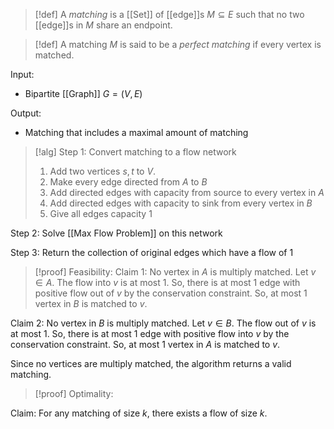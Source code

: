 >[!def]
>A *matching* is a [[Set]] of [[edge]]s $M\subseteq E$ such that no two [[edge]]s in $M$ share an endpoint. 

>[!def]
>A matching $M$ is said to be a *perfect matching* if every vertex is matched.

Input:
- Bipartite [[Graph]] $G=(V,E)$

Output:
- Matching that includes a maximal amount of matching

>[!alg]
Step 1: Convert matching to a flow network
>1. Add two vertices $s,t$ to $V$.
>2. Make every edge directed from $A$ to $B$
>3. Add directed edges with capacity from source to every vertex in $A$
>4. Add directed edges with capacity to sink from every vertex in $B$
>5. Give all edges capacity 1
>
Step 2: Solve [[Max Flow Problem]] on this network
>
Step 3: Return the collection of original edges which have a flow of 1

>[!proof] Feasibility:
Claim 1: No vertex in $A$ is multiply matched.
Let $v\in A$. The flow into $v$ is at most 1. So, there is at most 1 edge with positive flow out of $v$ by the conservation constraint. So, at most 1 vertex in $B$ is matched to $v$. 
>
Claim 2: No vertex in $B$ is multiply matched.
Let $v\in B$. The flow out of $v$ is at most 1. So, there is at most 1 edge with positive flow into $v$ by the conservation constraint. So, at most 1 vertex in $A$ is matched to $v$.
>
Since no vertices are multiply matched, the algorithm returns a valid matching.

>[!proof] Optimality:

Claim: For any matching of size $k$, there exists a flow of size $k$.